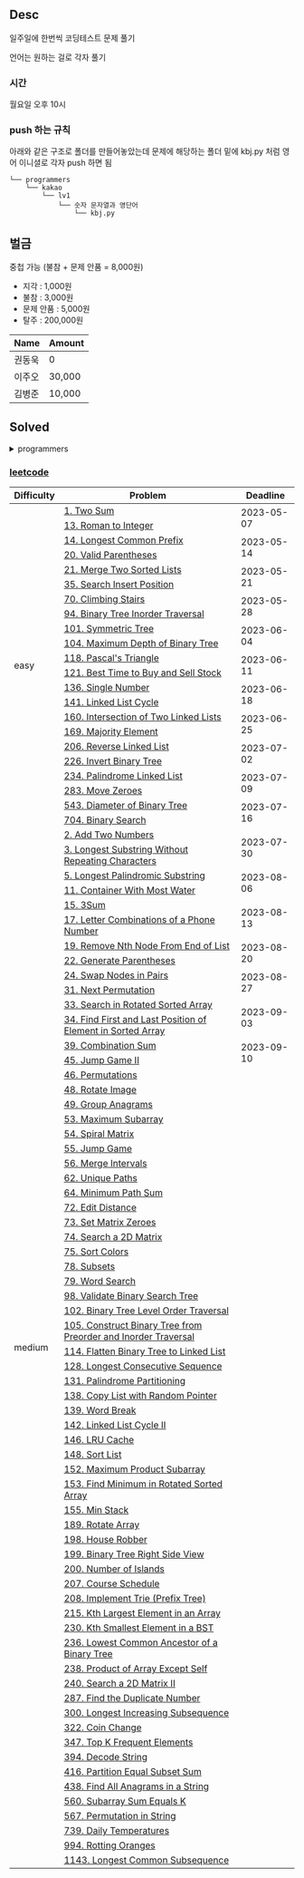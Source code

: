## Desc
일주일에 한번씩 코딩테스트 문제 풀기 <br>

언어는 원하는 걸로 각자 풀기

### 시간
월요일 오후 10시

### push 하는 규칙
아래와 같은 구조로 폴더를 만들어놓았는데 문제에 해당하는 폴더 밑에 kbj.py 처럼 영어 이니셜로 각자 push 하면 됨

```text
└── programmers
    └── kakao
        └── lv1
            └── 숫자 문자열과 영단어
                └── kbj.py
```

## 벌금
중첩 가능 (불참 + 문제 안품 = 8,000원)
- 지각 : 1,000원
- 불참 : 3,000원
- 문제 안품 : 5,000원
- 탈주 : 200,000원

| Name   | Amount |
| ------ | ------ |
| 권동욱 | 0      |
| 이주오 | 30,000 |
| 김병준 | 10,000 |


## Solved


<details>
<summary>programmers</summary>

### [programmers/kakao](https://school.programmers.co.kr/learn/challenges?order=acceptance_desc&page=1&languages=python3&partIds=37527%2C31236%2C25448%2C20069%2C17214%2C12286%2C9317%2C22586%2C18498%2C17931)

<table>
    <thead>
        <tr>
            <th>Difficulty</th>
            <th>Problem</th>
            <th>Deadline</th>
        </tr>
    </thead>
    <tbody>
        <tr>
            <td rowspan="10">lv1</td>
            <td><a href="https://school.programmers.co.kr/learn/courses/30/lessons/81301">숫자 문자열과 영단어</a></td>
            <td>2023-01-08</td>
        </tr>
        <tr>
            <td><a href="https://school.programmers.co.kr/learn/courses/30/lessons/17681">[1차] 비밀지도</a></td>
            <td rowspan="3">2023-01-15</td>
        </tr>
        <tr>
            <td><a href="https://school.programmers.co.kr/learn/courses/30/lessons/42889">실패율</a></td>
        </tr>
        <tr>
            <td><a href="https://school.programmers.co.kr/learn/courses/30/lessons/17682">[1차] 다트 게임</a></td>
        </tr>
        <tr>
            <td><a href="https://school.programmers.co.kr/learn/courses/30/lessons/67256">키패드 누르기</a></td>
            <td rowspan="3">2023-01-29</td>
        </tr>
        <tr>
            <td><a href="https://school.programmers.co.kr/learn/courses/30/lessons/64061">크레인 인형뽑기 게임</a></td>
        </tr>
        <tr>
            <td><a href="https://school.programmers.co.kr/learn/courses/30/lessons/72410">신규 아이디 추천</a></td>
        </tr>
        <tr>
            <td><a href="https://school.programmers.co.kr/learn/courses/30/lessons/118666">성격 유형 검사하기</a></td>
            <td rowspan="3">2023-02-05</td>
        </tr>
        <tr>
            <td><a href="https://school.programmers.co.kr/learn/courses/30/lessons/92334">신고 결과 받기</a></td>
        </tr>
        <tr>
            <td><a href="https://school.programmers.co.kr/learn/courses/30/lessons/150370">개인정보 수집 유효기간</a></td>
        </tr>
        <tr>
            <td rowspan="22">lv2</td>
            <td><a href="https://school.programmers.co.kr/learn/courses/30/lessons/17680">[1차] 캐시</a></td>
            <td rowspan="2">2023-02-12</td>
        </tr>
        <tr>
            <td><a href="https://school.programmers.co.kr/learn/courses/30/lessons/64065">튜플</a></td>
        </tr>
        <tr>
            <td><a href="https://school.programmers.co.kr/learn/courses/30/lessons/17677">[1차] 뉴스 클러스터링</a></td>
            <td rowspan="2">2023-02-19</td>
        </tr>
        <tr>
            <td><a href="https://school.programmers.co.kr/learn/courses/30/lessons/92335">k진수에서 소수 개수 구하기</a></td>
        </tr>
        <tr>
            <td><a href="https://school.programmers.co.kr/learn/courses/30/lessons/17684">[3차] 압축</a></td>
            <td rowspan="2">2023-02-26</td>
        </tr>
        <tr>
            <td><a href="https://school.programmers.co.kr/learn/courses/30/lessons/17687">[3차] n진수 게임</a></td>
        </tr>
        <tr>
            <td><a href="https://school.programmers.co.kr/learn/courses/30/lessons/92341">주차 요금 계산</a></td>
            <td rowspan="2">2023-03-05</td>
        </tr>
        <tr>
            <td><a href="https://school.programmers.co.kr/learn/courses/30/lessons/42888">오픈채팅방</a></td>
        </tr>
        <tr>
            <td><a href="https://school.programmers.co.kr/learn/courses/30/lessons/17686">[3차] 파일명 정렬</a></td>
            <td rowspan="2">2023-03-12</td>
        </tr>
        <tr>
            <td><a href="https://school.programmers.co.kr/learn/courses/30/lessons/17679">[1차] 프렌즈4블록</a></td>
        </tr>
        <tr>
            <td><a href="https://school.programmers.co.kr/learn/courses/30/lessons/72411">메뉴 리뉴얼</a></td>
            <td rowspan="2">2023-03-19</td>
        </tr>
        <tr>
            <td><a href="https://school.programmers.co.kr/learn/courses/30/lessons/60058">괄호 변환</a></td>
        </tr>
        <tr>
            <td><a href="https://school.programmers.co.kr/learn/courses/30/lessons/118667">두 큐 합 같게 만들기</a></td>
            <td rowspan="2">2023-03-26</td>
        </tr>
        <tr>
            <td><a href="https://school.programmers.co.kr/learn/courses/30/lessons/17683">[3차] 방금그곡</a></td>
        </tr>
        <tr>
            <td><a href="https://school.programmers.co.kr/learn/courses/30/lessons/67257">수식 최대화</a></td>
            <td rowspan="2">2023-04-09</td>
        </tr>
        <tr>
            <td><a href="https://school.programmers.co.kr/learn/courses/30/lessons/81302">거리두기 확인하기</a></td>
        </tr>
        <tr>
            <td><a href="https://school.programmers.co.kr/learn/courses/30/lessons/60057">문자열 압축</a></td>
            <td rowspan="2">2023-04-16</td>
        </tr>
        <tr>
            <td><a href="https://school.programmers.co.kr/learn/courses/30/lessons/42890">후보키</a></td>
        </tr>
        <tr>
            <td><a href="https://school.programmers.co.kr/learn/courses/30/lessons/72412">순위 검색</a></td>
            <td rowspan="2">2023-04-23</td>
        </tr>
        <tr>
            <td><a href="https://school.programmers.co.kr/learn/courses/30/lessons/92342">양궁대회</a></td>
        </tr>
        <tr>
            <td><a href="https://school.programmers.co.kr/learn/courses/30/lessons/150368">이모티콘 할인행사</a></td>
            <td rowspan="2">2023-04-30</td>
        </tr>
        <tr>
            <td><a href="https://school.programmers.co.kr/learn/courses/30/lessons/150369">택배 배달과 수거하기</a></td>
        </tr>
    </tbody>
</table>

</details>

### [leetcode](https://leetcode.com/problemset/all/?listId=79h8rn6&page=1)

<table>
    <thead>
        <tr>
            <th>Difficulty</th>
            <th>Problem</th>
            <th>Deadline</th>
        </tr>
    </thead>
    <tbody>
        <tr>
            <td rowspan="22">easy</td>
            <td><a href="https://leetcode.com/problems/two-sum/">1. Two Sum</a></td>
            <td rowspan="2">2023-05-07</td>
        </tr>
        <tr>
            <td><a href="https://leetcode.com/problems/roman-to-integer/">13. Roman to Integer</a></td>
        </tr>
        <tr>
            <td><a href="https://leetcode.com/problems/longest-common-prefix/">14. Longest Common Prefix</a></td>
            <td rowspan="2">2023-05-14</td>
        </tr>
        <tr>
            <td><a href="https://leetcode.com/problems/valid-parentheses/">20. Valid Parentheses</a></td>
        </tr>
        <tr>
            <td><a href="https://leetcode.com/problems/merge-two-sorted-lists/">21. Merge Two Sorted Lists</a></td>
            <td rowspan="2">2023-05-21</td>
        </tr>
        <tr>
            <td><a href="https://leetcode.com/problems/search-insert-position/">35. Search Insert Position</a></td>
        </tr>
        <tr>
            <td><a href="https://leetcode.com/problems/climbing-stairs/">70. Climbing Stairs</a></td>
            <td rowspan="2">2023-05-28</td>
        </tr>
        <tr>
            <td><a href="https://leetcode.com/problems/binary-tree-inorder-traversal/">94. Binary Tree Inorder Traversal</a></td>
        </tr>
        <tr>
            <td><a href="https://leetcode.com/problems/symmetric-tree/">101. Symmetric Tree</a></td>
            <td rowspan="2">2023-06-04</td>
        </tr>
        <tr>
            <td><a href="https://leetcode.com/problems/maximum-depth-of-binary-tree/">104. Maximum Depth of Binary Tree</a></td>
        </tr>
        <tr>
            <td><a href="https://leetcode.com/problems/pascals-triangle/">118. Pascal's Triangle</a></td>
            <td rowspan="2">2023-06-11</td>
        </tr>
        <tr>
            <td><a href="https://leetcode.com/problems/best-time-to-buy-and-sell-stock/">121. Best Time to Buy and Sell Stock</a></td>
        </tr>
        <tr>
            <td><a href="https://leetcode.com/problems/single-number/">136. Single Number</a></td>
            <td rowspan="2">2023-06-18</td>
        </tr>
        <tr>
            <td><a href="https://leetcode.com/problems/linked-list-cycle/">141. Linked List Cycle</a></td>
        </tr>
        <tr>
            <td><a href="https://leetcode.com/problems/intersection-of-two-linked-lists/">160. Intersection of Two Linked Lists</a></td>
            <td rowspan="2">2023-06-25</td>
        </tr>
        <tr>
            <td><a href="https://leetcode.com/problems/majority-element/">169. Majority Element</a></td>
        </tr>
        <tr>
            <td><a href="https://leetcode.com/problems/reverse-linked-list/">206. Reverse Linked List</a></td>
            <td rowspan="2">2023-07-02</td>
        </tr>
        <tr>
            <td><a href="https://leetcode.com/problems/invert-binary-tree/">226. Invert Binary Tree</a></td>
        </tr>
        <tr>
            <td><a href="https://leetcode.com/problems/palindrome-linked-list/">234. Palindrome Linked List</a></td>
            <td rowspan="2">2023-07-09</td>
        </tr>
        <tr>
            <td><a href="https://leetcode.com/problems/move-zeroes/">283. Move Zeroes</a></td>
        </tr>
        <tr>
            <td><a href="https://leetcode.com/problems/diameter-of-binary-tree/">543. Diameter of Binary Tree</a></td>
            <td rowspan="2">2023-07-16</td>
        </tr>
        <tr>
            <td><a href="https://leetcode.com/problems/binary-search/">704. Binary Search</a></td>
        </tr>
        <tr>
            <td rowspan="66">medium</td>
            <td><a href="https://leetcode.com/problems/add-two-numbers/">2. Add Two Numbers</a></td>
            <td rowspan="2">2023-07-30</td>
        </tr>
        <tr>
            <td><a href="https://leetcode.com/problems/longest-substring-without-repeating-characters/">3. Longest Substring Without Repeating Characters</a></td>
        </tr>
        <tr>
            <td><a href="https://leetcode.com/problems/longest-palindromic-substring/">5. Longest Palindromic Substring</a></td>
            <td rowspan="2">2023-08-06</td>
        </tr>
        <tr>
            <td><a href="https://leetcode.com/problems/container-with-most-water/">11. Container With Most Water</a></td>
        </tr>
        <tr>
            <td><a href="https://leetcode.com/problems/3sum/">15. 3Sum</a></td>
            <td rowspan="2">2023-08-13</td>
        </tr>
        <tr>
            <td><a href="https://leetcode.com/problems/letter-combinations-of-a-phone-number/">17. Letter Combinations of a Phone Number</a></td>
        </tr>
        <tr>
            <td><a href="https://leetcode.com/problems/remove-nth-node-from-end-of-list/">19. Remove Nth Node From End of List</a></td>
            <td rowspan="2">2023-08-20</td>
        </tr>
        <tr>
            <td><a href="https://leetcode.com/problems/generate-parentheses/">22. Generate Parentheses</a></td>
        </tr>
        <tr>
            <td><a href="https://leetcode.com/problems/swap-nodes-in-pairs/">24. Swap Nodes in Pairs</a></td>
            <td rowspan="2">2023-08-27</td>
        </tr>
        <tr>
            <td><a href="https://leetcode.com/problems/next-permutation/">31. Next Permutation</a></td>
        </tr>
        <tr>
            <td><a href="https://leetcode.com/problems/search-in-rotated-sorted-array/">33. Search in Rotated Sorted Array</a></td>
            <td rowspan="2">2023-09-03</td>
        </tr>
        <tr>
            <td><a href="https://leetcode.com/problems/find-first-and-last-position-of-element-in-sorted-array/">34. Find First and Last Position of Element in Sorted Array</a></td>
        </tr>
        <tr>
            <td><a href="https://leetcode.com/problems/combination-sum/">39. Combination Sum</a></td>
            <td rowspan="2">2023-09-10</td>
        </tr>
        <tr>
            <td><a href="https://leetcode.com/problems/jump-game-ii/">45. Jump Game II</a></td>
        </tr>
        <tr>
            <td><a href="https://leetcode.com/problems/permutations/">46. Permutations</a></td>
            <td rowspan="2"></td>
        </tr>
        <tr>
            <td><a href="https://leetcode.com/problems/rotate-image/">48. Rotate Image</a></td>
        </tr>
        <tr>
            <td><a href="https://leetcode.com/problems/group-anagrams/">49. Group Anagrams</a></td>
            <td rowspan="2"></td>
        </tr>
        <tr>
            <td><a href="https://leetcode.com/problems/maximum-subarray/">53. Maximum Subarray</a></td>
        </tr>
        <tr>
            <td><a href="https://leetcode.com/problems/spiral-matrix/">54. Spiral Matrix</a></td>
            <td rowspan="2"></td>
        </tr>
        <tr>
            <td><a href="https://leetcode.com/problems/jump-game/">55. Jump Game</a></td>
        </tr>
        <tr>
            <td><a href="https://leetcode.com/problems/merge-intervals/">56. Merge Intervals</a></td>
            <td rowspan="2"></td>
        </tr>
        <tr>
            <td><a href="https://leetcode.com/problems/unique-paths/">62. Unique Paths</a></td>
        </tr>
        <tr>
            <td><a href="https://leetcode.com/problems/minimum-path-sum/">64. Minimum Path Sum</a></td>
            <td rowspan="2"></td>
        </tr>
        <tr>
            <td><a href="https://leetcode.com/problems/edit-distance/">72. Edit Distance</a></td>
        </tr>
        <tr>
            <td><a href="https://leetcode.com/problems/set-matrix-zeroes/">73. Set Matrix Zeroes</a></td>
            <td rowspan="2"></td>
        </tr>
        <tr>
            <td><a href="https://leetcode.com/problems/search-a-2d-matrix/">74. Search a 2D Matrix</a></td>
        </tr>
        <tr>
            <td><a href="https://leetcode.com/problems/sort-colors/">75. Sort Colors</a></td>
            <td rowspan="2"></td>
        </tr>
        <tr>
            <td><a href="https://leetcode.com/problems/subsets/">78. Subsets</a></td>
        </tr>
        <tr>
            <td><a href="https://leetcode.com/problems/word-search/">79. Word Search</a></td>
            <td rowspan="2"></td>
        </tr>
        <tr>
            <td><a href="https://leetcode.com/problems/validate-binary-search-tree/">98. Validate Binary Search Tree</a></td>
        </tr>
        <tr>
            <td><a href="https://leetcode.com/problems/binary-tree-level-order-traversal/">102. Binary Tree Level Order Traversal</a></td>
            <td rowspan="2"></td>
        </tr>
        <tr>
            <td><a href="https://leetcode.com/problems/construct-binary-tree-from-preorder-and-inorder-traversal/">105. Construct Binary Tree from Preorder and Inorder Traversal</a></td>
        </tr>
        <tr>
            <td><a href="https://leetcode.com/problems/flatten-binary-tree-to-linked-list/">114. Flatten Binary Tree to Linked List</a></td>
            <td rowspan="2"></td>
        </tr>
        <tr>
            <td><a href="https://leetcode.com/problems/longest-consecutive-sequence/">128. Longest Consecutive Sequence</a></td>
        </tr>
        <tr>
            <td><a href="https://leetcode.com/problems/palindrome-partitioning/">131. Palindrome Partitioning</a></td>
            <td rowspan="2"></td>
        </tr>
        <tr>
            <td><a href="https://leetcode.com/problems/copy-list-with-random-pointer/">138. Copy List with Random Pointer</a></td>
        </tr>
        <tr>
            <td><a href="https://leetcode.com/problems/word-break/">139. Word Break</a></td>
            <td rowspan="2"></td>
        </tr>
        <tr>
            <td><a href="https://leetcode.com/problems/linked-list-cycle-ii/">142. Linked List Cycle II</a></td>
        </tr>
        <tr>
            <td><a href="https://leetcode.com/problems/lru-cache/">146. LRU Cache</a></td>
            <td rowspan="2"></td>
        </tr>
        <tr>
            <td><a href="https://leetcode.com/problems/sort-list/">148. Sort List</a></td>
        </tr>
        <tr>
            <td><a href="https://leetcode.com/problems/maximum-product-subarray/">152. Maximum Product Subarray</a></td>
            <td rowspan="2"></td>
        </tr>
        <tr>
            <td><a href="https://leetcode.com/problems/find-minimum-in-rotated-sorted-array/">153. Find Minimum in Rotated Sorted Array</a></td>
        </tr>
        <tr>
            <td><a href="https://leetcode.com/problems/min-stack/">155. Min Stack</a></td>
            <td rowspan="2"></td>
        </tr>
        <tr>
            <td><a href="https://leetcode.com/problems/rotate-array/">189. Rotate Array</a></td>
        </tr>
        <tr>
            <td><a href="https://leetcode.com/problems/house-robber/">198. House Robber</a></td>
            <td rowspan="2"></td>
        </tr>
        <tr>
            <td><a href="https://leetcode.com/problems/binary-tree-right-side-view/">199. Binary Tree Right Side View</a></td>
        </tr>
        <tr>
            <td><a href="https://leetcode.com/problems/number-of-islands/">200. Number of Islands</a></td>
            <td rowspan="2"></td>
        </tr>
        <tr>
            <td><a href="https://leetcode.com/problems/course-schedule/">207. Course Schedule</a></td>
        </tr>
        <tr>
            <td><a href="https://leetcode.com/problems/implement-trie-prefix-tree/">208. Implement Trie (Prefix Tree)</a></td>
            <td rowspan="2"></td>
        </tr>
        <tr>
            <td><a href="https://leetcode.com/problems/kth-largest-element-in-an-array/">215. Kth Largest Element in an Array</a></td>
        </tr>
        <tr>
            <td><a href="https://leetcode.com/problems/kth-smallest-element-in-a-bst/">230. Kth Smallest Element in a BST</a></td>
            <td rowspan="2"></td>
        </tr>
        <tr>
            <td><a href="https://leetcode.com/problems/lowest-common-ancestor-of-a-binary-tree/">236. Lowest Common Ancestor of a Binary Tree</a></td>
        </tr>
        <tr>
            <td><a href="https://leetcode.com/problems/product-of-array-except-self/">238. Product of Array Except Self</a></td>
            <td rowspan="2"></td>
        </tr>
        <tr>
            <td><a href="https://leetcode.com/problems/search-a-2d-matrix-ii/">240. Search a 2D Matrix II</a></td>
        </tr>
        <tr>
            <td><a href="https://leetcode.com/problems/find-the-duplicate-number/">287. Find the Duplicate Number</a></td>
            <td rowspan="2"></td>
        </tr>
        <tr>
            <td><a href="https://leetcode.com/problems/longest-increasing-subsequence/">300. Longest Increasing Subsequence</a></td>
        </tr>
        <tr>
            <td><a href="https://leetcode.com/problems/coin-change/">322. Coin Change</a></td>
            <td rowspan="2"></td>
        </tr>
        <tr>
            <td><a href="https://leetcode.com/problems/top-k-frequent-elements/">347. Top K Frequent Elements</a></td>
        </tr>
        <tr>
            <td><a href="https://leetcode.com/problems/decode-string/">394. Decode String</a></td>
            <td rowspan="2"></td>
        </tr>
        <tr>
            <td><a href="https://leetcode.com/problems/partition-equal-subset-sum/">416. Partition Equal Subset Sum</a></td>
        </tr>
        <tr>
            <td><a href="https://leetcode.com/problems/find-all-anagrams-in-a-string/">438. Find All Anagrams in a String</a></td>
            <td rowspan="2"></td>
        </tr>
        <tr>
            <td><a href="https://leetcode.com/problems/subarray-sum-equals-k/">560. Subarray Sum Equals K</a></td>
        </tr>
        <tr>
            <td><a href="https://leetcode.com/problems/permutation-in-string/">567. Permutation in String</a></td>
            <td rowspan="2"></td>
        </tr>
        <tr>
            <td><a href="https://leetcode.com/problems/daily-temperatures/">739. Daily Temperatures</a></td>
        </tr>
        <tr>
            <td><a href="https://leetcode.com/problems/rotting-oranges/">994. Rotting Oranges</a></td>
            <td rowspan="2"></td>
        </tr>
        <tr>
            <td><a href="https://leetcode.com/problems/longest-common-subsequence/">1143. Longest Common Subsequence</a></td>
        </tr>
    </tbody>
</table>
